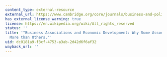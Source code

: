 ```yaml
---
content_type: external-resource
external_url: https://www.cambridge.org/core/journals/business-and-politics/article/abs/business-associations-and-economic-development-why-some-associations-contribute-more-than-others/80BFA7537971DEE48B0143A253103BB4
has_external_license_warning: true
license: https://en.wikipedia.org/wiki/All_rights_reserved
status: ''
title: '"Business Associations and Economic Development: Why Some Associations Contribute
  More than Others."'
uid: dc0181a9-f3cf-4753-a3ab-2d42d6f6af32
wayback_url: ''
---
```

